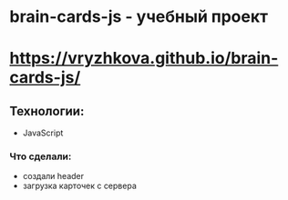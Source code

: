 # brain-cards-js - учебный проект

# https://vryzhkova.github.io/brain-cards-js/

## Технологии:

- JavaScript

### Что сделали:

- создали header
- загрузка карточек с сервера
